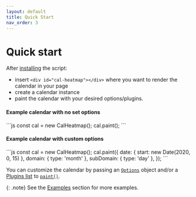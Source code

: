 ```yaml
---
layout: default
title: Quick Start
nav_order: 3
---
```


# Quick start

After [installing](/install.html) the script:

- insert `<div id="cal-heatmap"></div>` where you want to render the calendar in your page
- create a calendar instance
- paint the calendar with your desired options/plugins.

#### Example calendar with no set options

<div class="code-example">
  <div id="default-example-1"></div>
  <script>
    const cal = new CalHeatmap();
    cal.paint({ itemSelector: '#default-example-1' });
  </script>
</div>
```js
const cal = new CalHeatmap();
cal.paint();
```

#### Example calendar with custom options

<div class="code-example">
  <div id="default-example-2"></div>
  <script>
    const cal2 = new CalHeatmap();
    cal2.paint({ itemSelector: '#default-example-2', date: { start: new Date(2020, 0, 15) }, domain: { type: 'month' }, subDomain: { type: 'day' } });
  </script>
</div>
```js
const cal = new CalHeatmap();
cal.paint({
  date: { start: new Date(2020, 0, 15) },
  domain: { type: 'month' },
  subDomain: { type: 'day' },
});
```

You can customize the calendar by passing an [`Options`](/options/) object and/or
a [Plugins list](/plugins/) to [`paint()`](/methods/paint.html).

{: .note}
See the [Examples](/examples) section for more examples.
